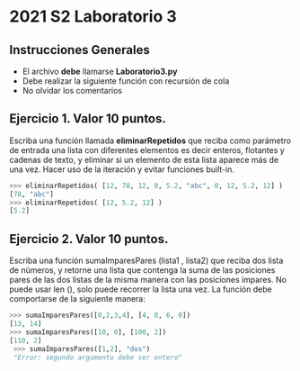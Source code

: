# 2021 S2 Laboratorio 3

## Instrucciones Generales
- El archivo **debe** llamarse **Laboratorio3.py**
- Debe realizar la siguiente función con recursión de cola
- No olvidar los comentarios

## Ejercicio 1. Valor 10 puntos.
Escriba una función llamada **eliminarRepetidos** que reciba como parámetro de entrada una lista con diferentes elementos es decir enteros, flotantes y cadenas de texto, y eliminar si un elemento de esta lista aparece más de una vez. Hacer uso de la iteración y evitar funciones built-in.

```python
>>> eliminarRepetidos( [12, 78, 12, 0, 5.2, "abc", 0, 12, 5.2, 12] )
[78, "abc"]
>>> eliminarRepetidos( [12, 5.2, 12] )
[5.2]
```

## Ejercicio 2. Valor 10 puntos.
Escriba una función sumaImparesPares (lista1 , lista2) que reciba dos lista de números, y retorne una lista que contenga la suma de las posiciones pares de las dos listas de la misma manera con las posiciones impares. No puede usar len (), solo puede recorrer la lista una vez. La función debe comportarse de la siguiente manera:

```python
>>> sumaImparesPares([0,2,3,4], [4, 8, 6, 0])
[13, 14]
>>> sumaImparesPares([10, 0], [100, 2])
[110, 2]
 >>> sumaImparesPares([1,2], "dos")
 "Error: segundo argumento debe ser entero"
 ```
